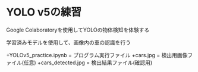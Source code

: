 # YOLO v5の練習

Google Colaboratoryを使用してYOLOの物体検知を体験する

学習済みモデルを使用して、画像内の車の認識を行う

+YOLOv5_practice.ipynb = プログラム実行ファイル
+cars.jpg = 検出用画像ファイル(任意)
+cars_detected.jpg = 検出結果ファイル(確認用)
